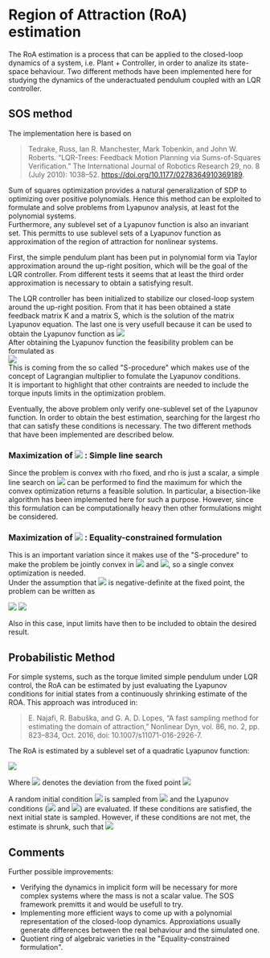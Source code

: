 # Region of Attraction (RoA) estimation 

The RoA estimation is a process that can be applied to the closed-loop dynamics of a system, i.e. Plant + Controller, in order to analize its state-space behaviour. Two different methods have been implemented here for studying the dynamics of the underactuated pendulum coupled with an LQR controller. 

## SOS method
 The implementation here is based on
> Tedrake, Russ, Ian R. Manchester, Mark Tobenkin, and John W. Roberts. “LQR-Trees: Feedback Motion Planning via Sums-of-Squares Verification.” The International Journal of Robotics Research 29, no. 8 (July 2010): 1038–52. https://doi.org/10.1177/0278364910369189.

Sum of squares optimization provides a natural generalization of SDP to optimizing over positive polynomials. Hence this method can be exploited to formulate and solve problems from Lyapunov analysis, at least fot the polynomial systems.  
Furthermore, any sublevel set of a Lyapunov function is also an invariant set. This permitts to use sublevel sets of a Lyapunov function as approximation of the region of attraction for nonlinear systems.

First, the simple pendulum plant has been put in polynomial form via Taylor approximation around the up-right position, which will be the goal of the LQR controller. From different tests it seems that at least the third order approximation is necessary to obtain a satisfying result.

The LQR controller has been initialized to stabilize our closed-loop system around the up-right position. From that it has been obtained a state feedback matrix K and a matrix S, which is the solution of the matrix Lyapunov equation. The last one is very usefull because it can be used to obtain the Lyapunov function as <img src="https://render.githubusercontent.com/render/math?math=V(x) = x^TSx">  
After obtaining the Lyapunov function the feasibility problem can be formulated as   
<img src="https://render.githubusercontent.com/render/math?math=-\dot{V}(x) + \lambda(x)(V(x)-\rho)\ is\ SOS\quad and \quad \lambda(x)\ is\ SOS ">  
This is coming from the so called "S-procedure" which makes use of the concept of Lagrangian multiplier to fomulate the Lyapunov conditions.  
It is important to highlight that other contraints are needed to include the torque inputs limits in the optimization problem.

Eventually, the above problem only verify one-sublevel set of the Lyapunov function. In order to obtain the best estimation, searching for the largest rho  that can satisfy these conditions is necessary. The two different methods that have been implemented are described below.

###  Maximization of <img src="https://render.githubusercontent.com/render/math?math=\rho"> : Simple line search 
Since the problem is convex with rho fixed, and rho is just a scalar, a simple line search on <img src="https://render.githubusercontent.com/render/math?math=\rho"> can be performed to find the maximum for which the convex optimization returns a feasible solution. In particular, a bisection-like algorithm has been implemented here for such a purpose. However, since this formulation can be computationally heavy then other formulations might be considered.

### Maximization of <img src="https://render.githubusercontent.com/render/math?math=\rho"> : Equality-constrained formulation 
This is an important variation since it makes use of the "S-procedure" to make the problem be jointly convex in <img src="https://render.githubusercontent.com/render/math?math=\lambda(x)"> and <img src="https://render.githubusercontent.com/render/math?math=\rho">, so a single convex optimization is needed.  
Under the assumption that <img src="https://render.githubusercontent.com/render/math?math=\dot{V}(x)"> is negative-definite at the fixed point, the problem can be written as

<img src="https://render.githubusercontent.com/render/math?math=\max_{\rho,\lambda} \quad \rho">   

<img src="https://render.githubusercontent.com/render/math?math=\textrm{s.t.} \quad (x^Tx)^d(V(x) - \rho) + \lambda(x)\dot{V}(x)\ \ \ is \ \ \ SOS\\">

Also in this case, input limits have then to be included to obtain the desired result.

## Probabilistic Method
For simple systems, such as the torque limited simple pendulum under LQR control, the RoA can be estimated by just evaluating the Lyapunov conditions for initial states from a continuously shrinking estimate of the ROA. This approach was introduced in:
> E. Najafi, R. Babuška, and G. A. D. Lopes, “A fast sampling method for estimating the domain of attraction,” Nonlinear Dyn, vol. 86, no. 2, pp. 823–834, Oct. 2016, doi: 10.1007/s11071-016-2926-7.

The RoA is estimated by a sublevel set of a quadratic Lyapunov function:

<img src="https://render.githubusercontent.com/render/math?math=\begin{align*}\mathcal{B}%20=%20\left\{%20\mathbf{x}%20\vert%20V(\mathbf{x})%20%3C%20\rho%20\right\} = \left\{%20\mathbf{x}%20\vert%20V \bar{\mathbf{x}}^{\mathrm{T}} \mathbf{S} \bar{\mathbf{x}} <\rho \right\}.\end{align*}">

Where  <img src="https://render.githubusercontent.com/render/math?math=\bar{\mathbf{x}} =\mathbf{x} - \mathbf{x}^\star"> denotes the deviation from the fixed point <img src="https://render.githubusercontent.com/render/math?math=\mathbf{x}^\star">

A random initial condition <img src="https://render.githubusercontent.com/render/math?math=V(\hat{\mathbf{x}})"> is sampled from <img src="https://render.githubusercontent.com/render/math?math=\mathcal{B}"> and the Lyapunov conditions (<img src="https://render.githubusercontent.com/render/math?math=V(\hat{\mathbf{x}}) > 0$"> and <img src="https://render.githubusercontent.com/render/math?math=\dot{V}(\hat{\mathbf{x}}) = \nabla V \mathbf{f}(\mathbf{\hat{x}}) < 0">) are evaluated. If these conditions are satisfied, the next initial state is sampled. However, if these conditions are not met, the estimate is shrunk, such that <img src="https://render.githubusercontent.com/render/math?math=\rho = V(\hat{\mathbf{x}})">

## Comments 
Further possible improvements:

- Verifying the dynamics in implicit form will be necessary for more complex systems where the mass is not a scalar value. The SOS framework premitts it and would be usefull to try.
- Implementing more efficient ways to come up with a polynomial representation of the closed-loop dynamics. Approxiations usually generate differences between the real behaviour and the simulated one.
- Quotient ring of algebraic varieties in the "Equality-constrained formulation".
